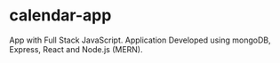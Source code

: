 # calendar-app
App with Full Stack JavaScript. Application Developed using mongoDB, Express, React and Node.js  (MERN).
